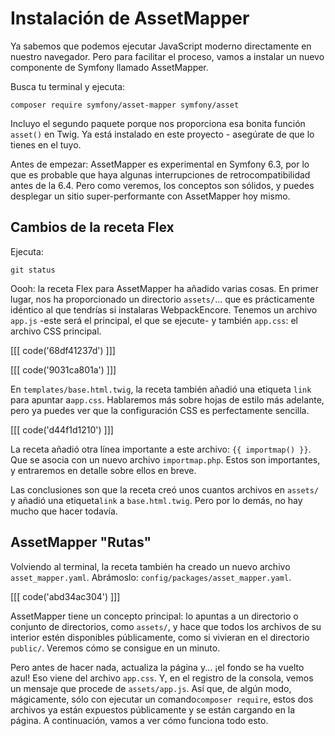 # Instalación de AssetMapper

Ya sabemos que podemos ejecutar JavaScript moderno directamente en nuestro navegador. Pero para facilitar el proceso, vamos a instalar un nuevo componente de Symfony llamado AssetMapper.

Busca tu terminal y ejecuta:

```terminal
composer require symfony/asset-mapper symfony/asset
```

Incluyo el segundo paquete porque nos proporciona esa bonita función `asset()` en Twig. Ya está instalado en este proyecto - asegúrate de que lo tienes en el tuyo.

Antes de empezar: AssetMapper es experimental en Symfony 6.3, por lo que es probable que haya algunas interrupciones de retrocompatibilidad antes de la 6.4. Pero como veremos, los conceptos son sólidos, y puedes desplegar un sitio super-performante con AssetMapper hoy mismo.

## Cambios de la receta Flex

Ejecuta:

```terminal
git status
```

Oooh: la receta Flex para AssetMapper ha añadido varias cosas. En primer lugar, nos ha proporcionado un directorio `assets/`... que es prácticamente idéntico al que tendrías si instalaras WebpackEncore. Tenemos un archivo `app.js` -este será el principal, el que se ejecute- y también `app.css`: el archivo CSS principal.

[[[ code('68df41237d') ]]]

[[[ code('9031ca801a') ]]]

En `templates/base.html.twig`, la receta también añadió una etiqueta `link` para apuntar a`app.css`. Hablaremos más sobre hojas de estilo más adelante, pero ya puedes ver que la configuración CSS es perfectamente sencilla.

[[[ code('d44f1d1210') ]]]

La receta añadió otra línea importante a este archivo: `{{ importmap() }}`. Que se asocia con un nuevo archivo `importmap.php`. Estos son importantes, y entraremos en detalle sobre ellos en breve.

Las conclusiones son que la receta creó unos cuantos archivos en `assets/` y añadió una etiqueta`link` a `base.html.twig`. Pero por lo demás, no hay mucho que hacer todavía.

## AssetMapper "Rutas"

Volviendo al terminal, la receta también ha creado un nuevo archivo `asset_mapper.yaml`. Abrámoslo: `config/packages/asset_mapper.yaml`.

[[[ code('abd34ac304') ]]]

AssetMapper tiene un concepto principal: lo apuntas a un directorio o conjunto de directorios, como `assets/`, y hace que todos los archivos de su interior estén disponibles públicamente, como si vivieran en el directorio `public/`. Veremos cómo se consigue en un minuto.

Pero antes de hacer nada, actualiza la página y... ¡el fondo se ha vuelto azul! Eso viene del archivo `app.css`. Y, en el registro de la consola, vemos un mensaje que procede de `assets/app.js`. Así que, de algún modo, mágicamente, sólo con ejecutar un comando`composer require`, estos dos archivos ya están expuestos públicamente y se están cargando en la página. A continuación, vamos a ver cómo funciona todo esto.
